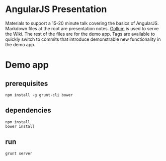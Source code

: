AngularJS Presentation
======================
Materials to support a 15-20 minute talk
covering the basics of AngularJS. Markdown
files at the root are presentation notes.
[Gollum](http://github.com/github/gollum) is
used to serve the Wiki. The rest of the files
are for the demo app. Tags are available to
quickly switch to commits that introduce
demonstrable new functionality in the demo app.

Demo app
========

prerequisites
-------------
	npm install -g grunt-cli bower

dependencies
------------
	npm install
	bower install

run
---
	grunt server
